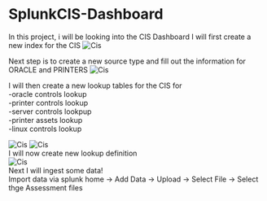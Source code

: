 # SplunkCIS-Dashboard

In this project, i will be looking into the CIS Dashboard
I will first create a new index for the CIS
![Cis](https://github.com/user-attachments/assets/dd8f95ff-742e-4249-9311-b70bc48b126c)

Next step is to create a new source type and fill out the information for ORACLE and PRINTERS
![Cis](https://github.com/user-attachments/assets/d5c5a16a-0e2e-40c8-aec8-d672ed22dead)

I will then create a new lookup tables for the CIS for
</br>
  -oracle controls lookup
</br> 
  -printer controls lookup
</br>
  -server controls lookpup
</br>
  -printer assets lookup
</br>
  -linux controls lookup
</br>

![Cis](https://github.com/user-attachments/assets/9615e9a1-1caf-49df-b9c5-5f43e1bd813d)
![Cis](https://github.com/user-attachments/assets/4029f7e2-267b-40c3-ae72-291ddd0b5d3d)
</br>
I will now create new lookup definition
</br>
![Cis](https://github.com/user-attachments/assets/55112c35-437f-4f35-8566-dc36a348bb42)
</br>
Next I will ingest some data! 
</br>
Import data via splunk home -> Add Data -> Upload -> Select File -> Select thge Assessment files
</br>
